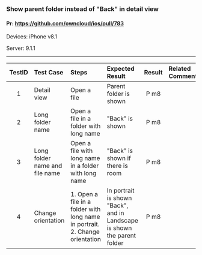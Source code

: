 ###  Show parent folder instead of "Back" in detail view 

#### Pr: https://github.com/owncloud/ios/pull/783 

Devices: iPhone v8.1

Server: 9.1.1


---

 
| TestID | Test Case | Steps | Expected Result | Result | Related Comment |
| :----: | :-------- | :---- | :-------------- | :----: | :-------------- |
| 1 | Detail view| Open a file | Parent folder is shown | P m8 |  |
| 2 | Long folder name | Open a file in a folder with long name| "Back" is shown  | P m8 |  |
| 3 | Long folder name and file name | Open a file with long name in a folder with long name| "Back" is shown if there is room  | P m8 |  |
| 4 | Change orientation | 1. Open a file in a folder with long name in portrait.<br>2. Change orientation| In portrait is shown "Back", and in Landscape is shown the parent folder | P m8 |  |
